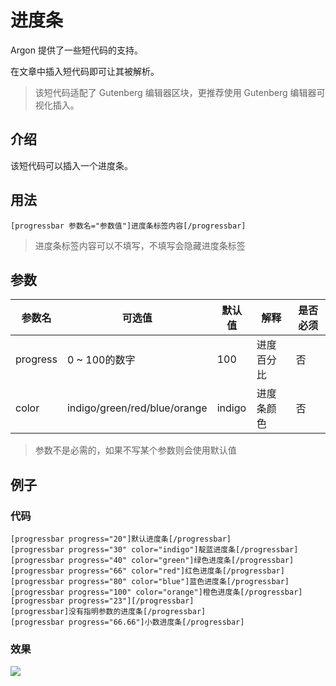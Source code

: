 # 进度条

Argon 提供了一些短代码的支持。

在文章中插入短代码即可让其被解析。

> 该短代码适配了 Gutenberg 编辑器区块，更推荐使用 Gutenberg 编辑器可视化插入。

## 介绍

该短代码可以插入一个进度条。

## 用法

```
[progressbar 参数名="参数值"]进度条标签内容[/progressbar]
```

>进度条标签内容可以不填写，不填写会隐藏进度条标签

## 参数

| 参数名   | 可选值                       | 默认值 | 解释       | 是否必须 |
| -------- | ---------------------------- | ------ | ---------- | -------- |
| progress | 0 ~ 100的数字                | 100    | 进度百分比 | 否       |
| color    | indigo/green/red/blue/orange | indigo | 进度条颜色 | 否       |

>参数不是必需的，如果不写某个参数则会使用默认值

## 例子

### 代码

```
[progressbar progress="20"]默认进度条[/progressbar]
[progressbar progress="30" color="indigo"]靛蓝进度条[/progressbar]
[progressbar progress="40" color="green"]绿色进度条[/progressbar]
[progressbar progress="66" color="red"]红色进度条[/progressbar]
[progressbar progress="80" color="blue"]蓝色进度条[/progressbar]
[progressbar progress="100" color="orange"]橙色进度条[/progressbar] 
[progressbar progress="23"][/progressbar]
[progressbar]没有指明参数的进度条[/progressbar]
[progressbar progress="66.66"]小数进度条[/progressbar]
```

### 效果

![](/_media/shortcode-progressbar-example.png)

